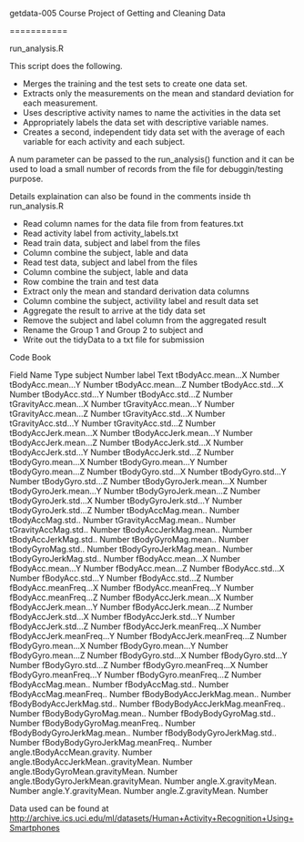 getdata-005 Course Project of Getting and Cleaning Data

===========

run_analysis.R

This script does the following. 
* Merges the training and the test sets to create one data set.
* Extracts only the measurements on the mean and standard deviation for each measurement. 
* Uses descriptive activity names to name the activities in the data set
* Appropriately labels the data set with descriptive variable names. 
* Creates a second, independent tidy data set with the average of each variable for each activity and each subject. 

A num parameter can be passed to the run_analysis() function and it can be used to load a small number of records from the file for debuggin/testing purpose.

Details explaination can also be found in the comments inside th run_analysis.R

* Read column names for the data file from from features.txt        
* Read activity label from activity_labels.txt
* Read train data, subject and label from the files
* Column combine the subject, lable and data
* Read test data, subject and label from the files
* Column combine the subject, lable and data
* Row combine the train and test data
* Extract only the mean and standard derivation data columns
* Column combine the subject, activility label and result data set
* Aggregate the result to arrive at the tidy data set
* Remove the subject and label column from the aggregated result
* Rename the Group 1 and Group 2 to subject and 
* Write out the tidyData to a txt file for submission



Code Book

Field Name	Type
subject	Number
label	Text
tBodyAcc.mean...X	Number
tBodyAcc.mean...Y	Number
tBodyAcc.mean...Z	Number
tBodyAcc.std...X	Number
tBodyAcc.std...Y	Number
tBodyAcc.std...Z	Number
tGravityAcc.mean...X	Number
tGravityAcc.mean...Y	Number
tGravityAcc.mean...Z	Number
tGravityAcc.std...X	Number
tGravityAcc.std...Y	Number
tGravityAcc.std...Z	Number
tBodyAccJerk.mean...X	Number
tBodyAccJerk.mean...Y	Number
tBodyAccJerk.mean...Z	Number
tBodyAccJerk.std...X	Number
tBodyAccJerk.std...Y	Number
tBodyAccJerk.std...Z	Number
tBodyGyro.mean...X	Number
tBodyGyro.mean...Y	Number
tBodyGyro.mean...Z	Number
tBodyGyro.std...X	Number
tBodyGyro.std...Y	Number
tBodyGyro.std...Z	Number
tBodyGyroJerk.mean...X	Number
tBodyGyroJerk.mean...Y	Number
tBodyGyroJerk.mean...Z	Number
tBodyGyroJerk.std...X	Number
tBodyGyroJerk.std...Y	Number
tBodyGyroJerk.std...Z	Number
tBodyAccMag.mean..	Number
tBodyAccMag.std..	Number
tGravityAccMag.mean..	Number
tGravityAccMag.std..	Number
tBodyAccJerkMag.mean..	Number
tBodyAccJerkMag.std..	Number
tBodyGyroMag.mean..	Number
tBodyGyroMag.std..	Number
tBodyGyroJerkMag.mean..	Number
tBodyGyroJerkMag.std..	Number
fBodyAcc.mean...X	Number
fBodyAcc.mean...Y	Number
fBodyAcc.mean...Z	Number
fBodyAcc.std...X	Number
fBodyAcc.std...Y	Number
fBodyAcc.std...Z	Number
fBodyAcc.meanFreq...X	Number
fBodyAcc.meanFreq...Y	Number
fBodyAcc.meanFreq...Z	Number
fBodyAccJerk.mean...X	Number
fBodyAccJerk.mean...Y	Number
fBodyAccJerk.mean...Z	Number
fBodyAccJerk.std...X	Number
fBodyAccJerk.std...Y	Number
fBodyAccJerk.std...Z	Number
fBodyAccJerk.meanFreq...X	Number
fBodyAccJerk.meanFreq...Y	Number
fBodyAccJerk.meanFreq...Z	Number
fBodyGyro.mean...X	Number
fBodyGyro.mean...Y	Number
fBodyGyro.mean...Z	Number
fBodyGyro.std...X	Number
fBodyGyro.std...Y	Number
fBodyGyro.std...Z	Number
fBodyGyro.meanFreq...X	Number
fBodyGyro.meanFreq...Y	Number
fBodyGyro.meanFreq...Z	Number
fBodyAccMag.mean..	Number
fBodyAccMag.std..	Number
fBodyAccMag.meanFreq..	Number
fBodyBodyAccJerkMag.mean..	Number
fBodyBodyAccJerkMag.std..	Number
fBodyBodyAccJerkMag.meanFreq..	Number
fBodyBodyGyroMag.mean..	Number
fBodyBodyGyroMag.std..	Number
fBodyBodyGyroMag.meanFreq..	Number
fBodyBodyGyroJerkMag.mean..	Number
fBodyBodyGyroJerkMag.std..	Number
fBodyBodyGyroJerkMag.meanFreq..	Number
angle.tBodyAccMean.gravity.	Number
angle.tBodyAccJerkMean..gravityMean.	Number
angle.tBodyGyroMean.gravityMean.	Number
angle.tBodyGyroJerkMean.gravityMean.	Number
angle.X.gravityMean.	Number
angle.Y.gravityMean.	Number
angle.Z.gravityMean.	Number


Data used can be found at http://archive.ics.uci.edu/ml/datasets/Human+Activity+Recognition+Using+Smartphones
